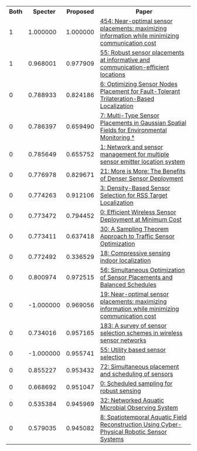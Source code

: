 <html><table><tr>
<th>Both</th>
<th>Specter</th>
<th>Proposed</th>
<th>Paper</th>
</tr>
<tr>
<td>1</td>
<td>1.000000</td>
<td>1.000000</td>
<td><a href="https://www.semanticscholar.org/paper/c6a905eca1db1e117378cef0f69f8e6b84bb0b38">454: Near-optimal sensor placements: maximizing information while minimizing communication cost</a></td>
</tr>
<tr>
<td>1</td>
<td>0.968001</td>
<td>0.977909</td>
<td><a href="https://www.semanticscholar.org/paper/2b0add3febeeece6615eba6a80b62acd90610f03">55: Robust sensor placements at informative and communication-efficient locations</a></td>
</tr>
<tr>
<td>0</td>
<td>0.788933</td>
<td>0.824186</td>
<td><a href="https://www.semanticscholar.org/paper/abd3357eb18af00a13cd0dee20f5d0d063e349e4">6: Optimizing Sensor Nodes Placement for Fault-Tolerant Trilateration-Based Localization</a></td>
</tr>
<tr>
<td>0</td>
<td>0.786397</td>
<td>0.659490</td>
<td><a href="https://www.semanticscholar.org/paper/d42e24fc51296c9a166c0fac64032f17f7b8db1f">7: Multi-Type Sensor Placements in Gaussian Spatial Fields for Environmental Monitoring †</a></td>
</tr>
<tr>
<td>0</td>
<td>0.785649</td>
<td>0.655752</td>
<td><a href="https://www.semanticscholar.org/paper/9d9afc82e7e80023a749e2da8a55ec39860e77d3">1: Network and sensor management for multiple sensor emitter location system</a></td>
</tr>
<tr>
<td>0</td>
<td>0.776978</td>
<td>0.829671</td>
<td><a href="https://www.semanticscholar.org/paper/7c0d5a0f2487a8c9cb981555d1ce97dba7cbf5d6">21: More is More: The Benefits of Denser Sensor Deployment</a></td>
</tr>
<tr>
<td>0</td>
<td>0.774263</td>
<td>0.912106</td>
<td><a href="https://www.semanticscholar.org/paper/86e14f8b736bc1d64426703ad0491a55efabb6cb">3: Density-Based Sensor Selection for RSS Target Localization</a></td>
</tr>
<tr>
<td>0</td>
<td>0.773472</td>
<td>0.794452</td>
<td><a href="https://www.semanticscholar.org/paper/9c6fc01284875257d1177b2fcd1031822236d7e9">0: Efficient Wireless Sensor Deployment at Minimum Cost</a></td>
</tr>
<tr>
<td>0</td>
<td>0.773411</td>
<td>0.637418</td>
<td><a href="https://www.semanticscholar.org/paper/c7d3cc2bf5b10d9140f6d8775f4622c8d414d80c">30: A Sampling Theorem Approach to Traffic Sensor Optimization</a></td>
</tr>
<tr>
<td>0</td>
<td>0.772492</td>
<td>0.336529</td>
<td><a href="https://www.semanticscholar.org/paper/22668f5b2ba96defd85b8dff17afbd1276b1d533">18: Compressive sensing indoor localization</a></td>
</tr>
<tr>
<td>0</td>
<td>0.800974</td>
<td>0.972515</td>
<td><a href="https://www.semanticscholar.org/paper/23f85304fd7e248b54cc81835beb90d96f114958">56: Simultaneous Optimization of Sensor Placements and Balanced Schedules</a></td>
</tr>
<tr>
<td>0</td>
<td>-1.000000</td>
<td>0.969056</td>
<td><a href="https://www.semanticscholar.org/paper/540c5b881e2416875d15e4979c7a51be9d948dd5">19: Near-optimal sensor placements: maximizing information while minimizing communication cost</a></td>
</tr>
<tr>
<td>0</td>
<td>0.734016</td>
<td>0.957165</td>
<td><a href="https://www.semanticscholar.org/paper/28990f15ec04bea0d024524136906b59c21033f2">183: A survey of sensor selection schemes in wireless sensor networks</a></td>
</tr>
<tr>
<td>0</td>
<td>-1.000000</td>
<td>0.955741</td>
<td><a href="https://www.semanticscholar.org/paper/f1928f36483fbf0b2c51efdc87fe76474e860c02">55: Utility based sensor selection</a></td>
</tr>
<tr>
<td>0</td>
<td>0.855227</td>
<td>0.953432</td>
<td><a href="https://www.semanticscholar.org/paper/2fd36799882cff437547888c6b71a13d4dbb74a7">72: Simultaneous placement and scheduling of sensors</a></td>
</tr>
<tr>
<td>0</td>
<td>0.668692</td>
<td>0.951047</td>
<td><a href="https://www.semanticscholar.org/paper/c506db77ba432665130461834bb219da1674253f">0: Scheduled sampling for robust sensing</a></td>
</tr>
<tr>
<td>0</td>
<td>0.535384</td>
<td>0.945969</td>
<td><a href="https://www.semanticscholar.org/paper/b5b13c4accd44156e9b636c5c4dc2ed356727b21">32: Networked Aquatic Microbial Observing System</a></td>
</tr>
<tr>
<td>0</td>
<td>0.579035</td>
<td>0.945082</td>
<td><a href="https://www.semanticscholar.org/paper/feea7f0454485909c0204179827141822b3e1890">8: Spatiotemporal Aquatic Field Reconstruction Using Cyber-Physical Robotic Sensor Systems</a></td>
</tr>
</table></html>
